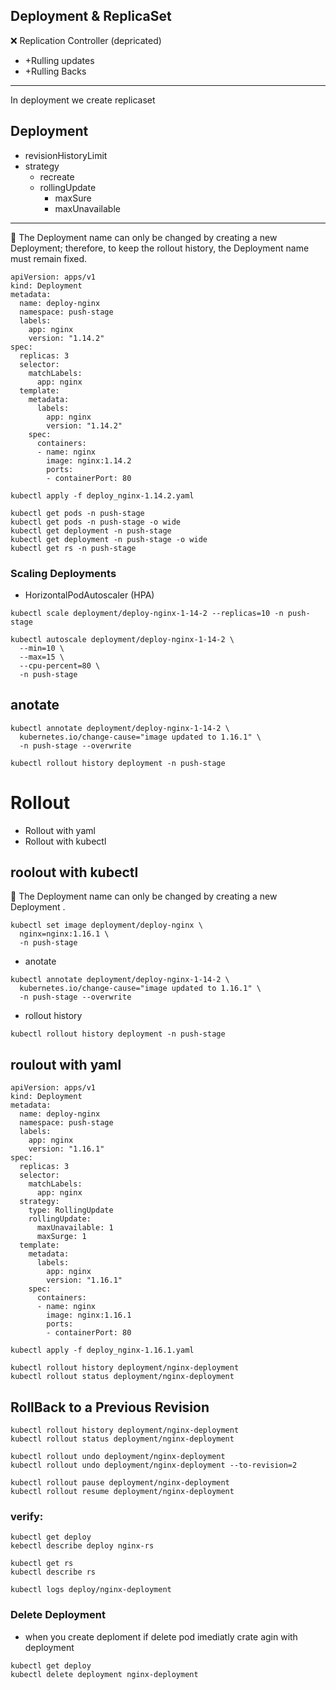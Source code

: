 
##  Deployment    &     ReplicaSet 
:x: Replication Controller (depricated)
  * +Rulling updates
  * +Rulling Backs
------------------------------------------------ 
In deployment we create replicaset
## Deployment
* revisionHistoryLimit
* strategy
  - recreate
  - rollingUpdate
     + maxSure
     + maxUnavailable
--------------------------------------------------
:red_circle: The Deployment name can only be changed by creating a new Deployment; therefore, to keep the rollout history, the Deployment name must remain fixed.
```
apiVersion: apps/v1
kind: Deployment
metadata:
  name: deploy-nginx
  namespace: push-stage
  labels:
    app: nginx
    version: "1.14.2"
spec:
  replicas: 3
  selector:
    matchLabels:
      app: nginx
  template:
    metadata:
      labels:
        app: nginx
        version: "1.14.2"
    spec:
      containers:
      - name: nginx
        image: nginx:1.14.2
        ports:
        - containerPort: 80

```
```
kubectl apply -f deploy_nginx-1.14.2.yaml
```
```
kubectl get pods -n push-stage
kubectl get pods -n push-stage -o wide
kubectl get deployment -n push-stage
kubectl get deployment -n push-stage -o wide
kubectl get rs -n push-stage
```
### Scaling Deployments
- HorizontalPodAutoscaler (HPA)
```
kubectl scale deployment/deploy-nginx-1-14-2 --replicas=10 -n push-stage
```
```
kubectl autoscale deployment/deploy-nginx-1-14-2 \
  --min=10 \
  --max=15 \
  --cpu-percent=80 \
  -n push-stage
```
## anotate
```
kubectl annotate deployment/deploy-nginx-1-14-2 \
  kubernetes.io/change-cause="image updated to 1.16.1" \
  -n push-stage --overwrite
```
```
kubectl rollout history deployment -n push-stage
```
# Rollout
- Rollout with yaml
- Rollout with kubectl

## roolout with kubectl
:red_circle: The Deployment name can only be changed by creating a new Deployment .
```
kubectl set image deployment/deploy-nginx \
  nginx=nginx:1.16.1 \
  -n push-stage
```
- anotate
```
kubectl annotate deployment/deploy-nginx-1-14-2 \
  kubernetes.io/change-cause="image updated to 1.16.1" \
  -n push-stage --overwrite
```
- rollout history
```
kubectl rollout history deployment -n push-stage
```

## roulout with yaml
```
apiVersion: apps/v1
kind: Deployment
metadata:
  name: deploy-nginx
  namespace: push-stage
  labels:
    app: nginx
    version: "1.16.1"
spec:
  replicas: 3
  selector:
    matchLabels:
      app: nginx
  strategy:
    type: RollingUpdate
    rollingUpdate:
      maxUnavailable: 1
      maxSurge: 1
  template:
    metadata:
      labels:
        app: nginx
        version: "1.16.1"
    spec:
      containers:
      - name: nginx
        image: nginx:1.16.1
        ports:
        - containerPort: 80

```
```
kubectl apply -f deploy_nginx-1.16.1.yaml
```
```
kubectl rollout history deployment/nginx-deployment
kubectl rollout status deployment/nginx-deployment
```

## RollBack to a Previous Revision

```
kubectl rollout history deployment/nginx-deployment
kubectl rollout status deployment/nginx-deployment
```

```
kubectl rollout undo deployment/nginx-deployment
kubectl rollout undo deployment/nginx-deployment --to-revision=2
```

```
kubectl rollout pause deployment/nginx-deployment
kubectl rollout resume deployment/nginx-deployment
```


### verify:
```
kubectl get deploy
kebectl describe deploy nginx-rs

kubectl get rs
kubectl describe rs

kubectl logs deploy/nginx-deployment
```

### Delete Deployment
* when you create deploment if delete pod imediatly crate agin with deployment
```
kubectl get deploy
kubectl delete deployment nginx-deployment
```
